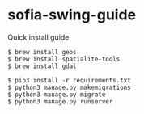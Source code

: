 # sofia-swing-guide
Quick install guide

```
$ brew install geos
$ brew install spatialite-tools
$ brew install gdal
```

```
$ pip3 install -r requirements.txt
$ python3 manage.py makemigrations
$ python3 manage.py migrate
$ python3 manage.py runserver
```
